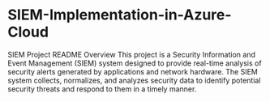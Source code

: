 # SIEM-Implementation-in-Azure-Cloud



SIEM Project README
Overview
This project is a Security Information and Event Management (SIEM) system designed to provide real-time analysis of security alerts generated by applications and network hardware. The SIEM system collects, normalizes, and analyzes security data to identify potential security threats and respond to them in a timely manner.
